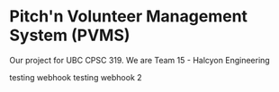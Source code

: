 Pitch'n Volunteer Management System (PVMS)
===================

Our project for UBC CPSC 319.
We are Team 15 - Halcyon Engineering

testing webhook
testing webhook 2
